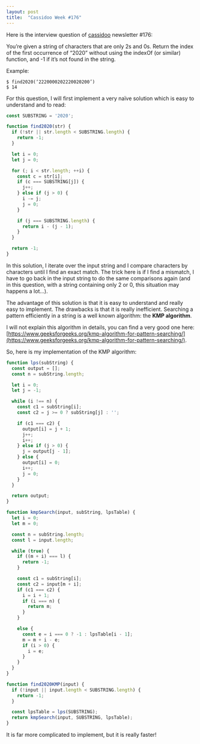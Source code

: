 ```yaml
---
layout: post
title:  "Cassidoo Week #176"
---
```


Here is the interview question of [cassidoo](https://cassidoo.co/) newsletter #176:

You’re given a string of characters that are only 2s and 0s. Return the index of the first occurrence of “2020” without using the indexOf (or similar) function, and -1 if it’s not found in the string.

Example:

```
$ find2020(‘2220000202220020200’)
$ 14
```

For this question, I will first implement a very naïve solution which is easy to understand and to read:

```js
const SUBSTRING = '2020';

function find2020(str) {
  if (!str || str.length < SUBSTRING.length) {
    return -1;
  }

  let i = 0;
  let j = 0;

  for (; i < str.length; ++i) {
    const c = str[i];
    if (c === SUBSTRING[j]) {
      j++;
    } else if (j > 0) {
      i -= j;
      j = 0;
    }

    if (j === SUBSTRING.length) {
      return i - (j - 1);
    }
  }

  return -1;
}
```

In this solution, I iterate over the input string and I compare characters by characters until I find an exact match. The trick here is if I find a mismatch, I have to go back in the input string to do the same comparisons again (and in this question, with a string containing only 2 or 0, this situation may happens a lot...).

The advantage of this solution is that it is easy to understand and really easy to implement.
The drawbacks is that it is really inefficient.
Searching a pattern efficiently in a string is a well known algorithm: the **KMP algorithm**.

I will not explain this algorithm in details, you can find a very good one here: [https://www.geeksforgeeks.org/kmp-algorithm-for-pattern-searching/](https://www.geeksforgeeks.org/kmp-algorithm-for-pattern-searching/).

So, here is my implementation of the KMP algorithm:

```js
function lps(subString) {
  const output = [];
  const n = subString.length;

  let i = 0;
  let j = -1;

  while (i !== n) {
    const c1 = subString[i];
    const c2 = j >= 0 ? subString[j] : '';

    if (c1 === c2) {
      output[i] = j + 1;
      j++;
      i++;
    } else if (j > 0) {
      j = output[j - 1];
    } else {
      output[i] = 0;
      i++;
      j = 0;
    }
  }

  return output;
}

function kmpSearch(input, subString, lpsTable) {
  let i = 0;
  let m = 0;

  const n = subString.length;
  const l = input.length;

  while (true) {
    if ((m + i) === l) {
      return -1;
    }

    const c1 = subString[i];
    const c2 = input[m + i];
    if (c1 === c2) {
      i = i + 1;
      if (i === n) {
        return m;
      }
    }

    else {
      const e = i === 0 ? -1 : lpsTable[i - 1];
      m = m + i - e;
      if (i > 0) {
        i = e;
      }
    }
  }
}

function find2020KMP(input) {
  if (!input || input.length < SUBSTRING.length) {
    return -1;
  }

  const lpsTable = lps(SUBSTRING);
  return kmpSearch(input, SUBSTRING, lpsTable);
}
```

It is far more complicated to implement, but it is really faster!
